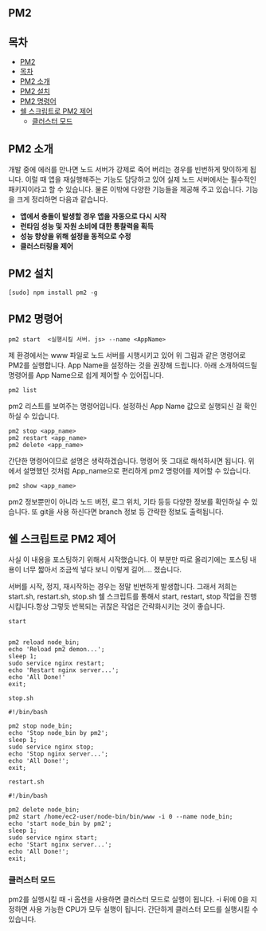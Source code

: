 ## PM2

## 목차

- [PM2](#pm2)
- [목차](#%EB%AA%A9%EC%B0%A8)
- [PM2 소개](#pm2-%EC%86%8C%EA%B0%9C)
- [PM2 설치](#pm2-%EC%84%A4%EC%B9%98)
- [PM2 명령어](#pm2-%EB%AA%85%EB%A0%B9%EC%96%B4)
- [쉘 스크립트로 PM2 제어](#%EC%89%98-%EC%8A%A4%ED%81%AC%EB%A6%BD%ED%8A%B8%EB%A1%9C-pm2-%EC%A0%9C%EC%96%B4)
    - [클러스터 모드](#%ED%81%B4%EB%9F%AC%EC%8A%A4%ED%84%B0-%EB%AA%A8%EB%93%9C)

## PM2 소개

개발 중에 에러를 만나면 노드 서버가 강제로 죽어 버리는 경우를 빈번하게 맞이하게 됩니다. 이럴 때 앱을 재실행해주는 기능도 담당하고 있어 실제 노드 서버에서는 필수적인 패키지이라고 할 수 있습니다. 물론 이밖에 다양한 기능들을 제공해 주고 있습니다. 기능을 크게 정리하면 다음과 같습니다.


* **앱에서 충돌이 발생할 경우 앱을 자동으로 다시 시작**
* **런타임 성능 및 자원 소비에 대한 통찰력을 획득**
* **성능 향상을 위해 설정을 동적으로 수정**
* **클러스터링을 제어**

## PM2 설치

```
[sudo] npm install pm2 -g
```

## PM2 명령어

```
pm2 start  <실행시킬 서버. js> --name <AppName>
```

제 환경에서는 www 파일로 노드 서버를 시행시키고 있어 위 그림과 같은 명령어로 PM2를 실행합니다. App Name을 설정하는 것을 권장해 드립니다. 아래 소개하여드릴 명령어를 App Name으로 쉽게 제어할 수 있어집니다.

```
pm2 list
```

pm2 리스트를 보여주는 명령어입니다. 설정하신 App Name 값으로 실행되신 걸 확인하실 수 있습니다.

```
pm2 stop <app_name>
pm2 restart <app_name>
pm2 delete <app_name>
```

간단한 명령어이므로 설명은 생략하겠습니다. 명령어 뜻 그대로 해석하시면 됩니다. 위에서 설명했던 것처럼 App_name으로 편리하게 pm2 명령어를 제어할 수 있습니다.

```
pm2 show <app_name>
```
pm2 정보뿐만이 아니라 노드 버전, 로그 위치, 기타 등등 다양한 정보를 확인하실 수 있습니다. 또 git을 사용
하신다면 branch 정보 등 간략한 정보도 출력됩니다.

## 쉘 스크립트로 PM2 제어
사실 이 내용을 포스팅하기 위해서 시작했습니다. 이 부분만 따로 올리기에는 포스팅 내용이 너무 짧아서 조금씩 넣다 보니 이렇게 길어…. 졌습니다.

서버를 시작, 정지, 재시작하는 경우는 정말 빈번하게 발생합니다. 그래서 저희는 start.sh, restart.sh, stop.sh 쉘 스크립트를 통해서 start, restart, stop 작업을 진행시킵니다.항상 그렇듯 반복되는 귀찮은 작업은 간략화시키는 것이 좋습니다.

`start`

```#!/bin/bash

pm2 reload node_bin;
echo 'Reload pm2 demon...';
sleep 1;
sudo service nginx restart;
echo 'Restart nginx server...';
echo 'All Done!'
exit;
```



`stop.sh`

```
#!/bin/bash

pm2 stop node_bin;
echo 'Stop node_bin by pm2';
sleep 1;
sudo service nginx stop;
echo 'Stop nginx server...';
echo 'All Done!';
exit;
```

`restart.sh`

```
#!/bin/bash

pm2 delete node_bin;
pm2 start /home/ec2-user/node-bin/bin/www -i 0 --name node_bin;
echo 'start node_bin by pm2';
sleep 1;
sudo service nginx start;
echo 'Start nginx server...';
echo 'All Done!';
exit;
```

### 클러스터 모드

pm2를 실행시킬 때 -i 옵션을 사용하면 클러스터 모드로 실행이 됩니다. -i 뒤에 0을 지정하면 사용 가능한 CPU가 모두 실행이 됩니다. 간단하게 클러스터 모드를 실행시킬 수 있습니다.
